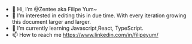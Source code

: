 - 👋 Hi, I’m @Zentee aka Filipe Yum~
- 👀 I’m interested in editing this in due time. With every iteration growing this document larger and larger. 
- 🌱 I’m currently learning Javascript,React, TypeScript.
- 📫 How to reach me https://www.linkedin.com/in/filipeyum/






<!---
Zentee/Zentee is a ✨ special ✨ repository because its `README.md` (this file) appears on your GitHub profile.
You can click the Preview link to take a look at your changes.
--->
